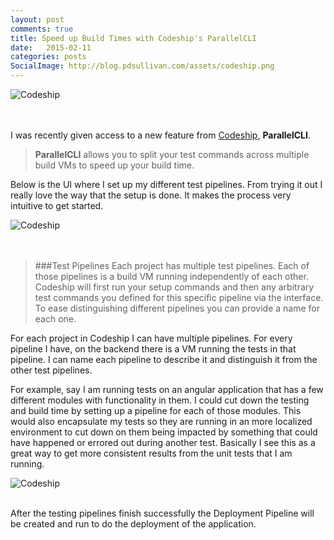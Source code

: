 ```yaml
---
layout: post
comments: true
title: Speed up Build Times with Codeship's ParallelCLI
date:   2015-02-11
categories: posts
SocialImage: http://blog.pdsullivan.com/assets/codeship.png
---
```




<div class="row ">
    <img src="../../../../assets/codeship.png" class="img-responsive center-block" alt="Codeship">
</div>
<br/>
<br/>

I was recently given access to a new feature from [Codeship](http://www.codeship.com), **ParallelCLI**.


> **ParallelCLI** allows you to split your test commands across multiple build VMs to speed up your build time.

Below is the UI where I set up my different test pipelines. From trying it out I really love the way that the setup is done. It makes the process very intuitive to get started.

<div class="row ">
    <img src="../../../../assets/codeship-parallel-cli-tests-setup.png" class="img-responsive center-block" alt="Codeship">
</div>
<br/>
<br/>

> ###Test Pipelines
> Each project has multiple test pipelines. Each of those pipelines is a build VM running independently of each other. Codeship will first run your setup commands and then any arbitrary test commands you defined for this specific pipeline via the interface. To ease distinguishing different pipelines you can provide a name for each one.

For each project in Codeship I can have multiple pipelines. For every pipeline I have, on the backend there is a VM running the tests in that pipeline. I can name each pipeline to describe it and distinguish it from the other test pipelines.

For example, say I am running tests on an angular application that has a few different modules with functionality in them. I could cut down the testing and build time by setting up a pipeline for each of those modules. This would also encapsulate my tests so they are running in an more localized environment to cut down on them being impacted by something that could have happened or errored out during another test. Basically I see this as a great way to get more consistent results from the unit tests that I am running.


<div class="row ">
    <img src="../../../../assets/codeship-parallel-cli-running.png" class="img-responsive center-block" alt="Codeship">
</div>
<br/>

After the testing pipelines finish successfully the Deployment Pipeline will be created and run to do the deployment of the application.